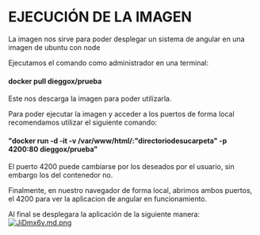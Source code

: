# EJECUCIÓN DE LA IMAGEN

La imagen nos sirve para poder desplegar un sistema de angular en una imagen de ubuntu con node

Ejecutamos el comando como administrador en una terminal:
#### docker pull dieggox/prueba

Este nos descarga la imagen para poder utilizarla.

Para poder ejecutar la imagen y acceder a los puertos de forma local recomendamos utilizar el siguiente comando:
#### "docker run -d -it -v /var/www/html/:"directoriodesucarpeta" -p 4200:80 dieggox/prueba"

El puerto 4200 puede cambiarse por los deseados por el usuario, sin embargo los del contenedor no.

Finalmente, en nuestro navegador de forma local, abrimos ambos puertos, el 4200 para ver la aplicacion de angular en funcionamiento.

Al final se desplegara la aplicación de la siguiente manera:
[![JiDmx6v.md.png](https://iili.io/JiDmx6v.md.png)](https://freeimage.host/i/JiDmx6v)
